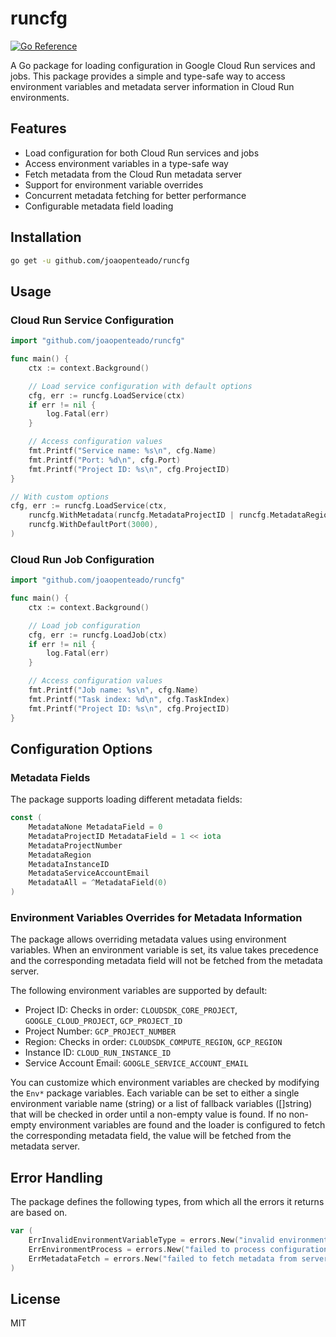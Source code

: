 # runcfg

[![Go Reference](https://pkg.go.dev/badge/github.com/joaopenteado/runcfg.svg)](https://pkg.go.dev/github.com/joaopenteado/runcfg)

A Go package for loading configuration in Google Cloud Run services and jobs.
This package provides a simple and type-safe way to access environment variables
and metadata server information in Cloud Run environments.

## Features

- Load configuration for both Cloud Run services and jobs
- Access environment variables in a type-safe way
- Fetch metadata from the Cloud Run metadata server
- Support for environment variable overrides
- Concurrent metadata fetching for better performance
- Configurable metadata field loading

## Installation

```bash
go get -u github.com/joaopenteado/runcfg
```

## Usage

### Cloud Run Service Configuration

```go
import "github.com/joaopenteado/runcfg"

func main() {
    ctx := context.Background()

    // Load service configuration with default options
    cfg, err := runcfg.LoadService(ctx)
    if err != nil {
        log.Fatal(err)
    }

    // Access configuration values
    fmt.Printf("Service name: %s\n", cfg.Name)
    fmt.Printf("Port: %d\n", cfg.Port)
    fmt.Printf("Project ID: %s\n", cfg.ProjectID)
}
```

```go
// With custom options
cfg, err := runcfg.LoadService(ctx,
    runcfg.WithMetadata(runcfg.MetadataProjectID | runcfg.MetadataRegion),
    runcfg.WithDefaultPort(3000),
)
```

### Cloud Run Job Configuration

```go
import "github.com/joaopenteado/runcfg"

func main() {
    ctx := context.Background()

    // Load job configuration
    cfg, err := runcfg.LoadJob(ctx)
    if err != nil {
        log.Fatal(err)
    }

    // Access configuration values
    fmt.Printf("Job name: %s\n", cfg.Name)
    fmt.Printf("Task index: %d\n", cfg.TaskIndex)
    fmt.Printf("Project ID: %s\n", cfg.ProjectID)
}
```

## Configuration Options

### Metadata Fields

The package supports loading different metadata fields:

```go
const (
    MetadataNone MetadataField = 0
    MetadataProjectID MetadataField = 1 << iota
    MetadataProjectNumber
    MetadataRegion
    MetadataInstanceID
    MetadataServiceAccountEmail
    MetadataAll = ^MetadataField(0)
)
```

### Environment Variables Overrides for Metadata Information

The package allows overriding metadata values using environment variables. When
an environment variable is set, its value takes precedence and the corresponding
metadata field will not be fetched from the metadata server.

The following environment variables are supported by default:

- Project ID: Checks in order: `CLOUDSDK_CORE_PROJECT`, `GOOGLE_CLOUD_PROJECT`, `GCP_PROJECT_ID`
- Project Number: `GCP_PROJECT_NUMBER`
- Region: Checks in order: `CLOUDSDK_COMPUTE_REGION`, `GCP_REGION`
- Instance ID: `CLOUD_RUN_INSTANCE_ID`
- Service Account Email: `GOOGLE_SERVICE_ACCOUNT_EMAIL`

You can customize which environment variables are checked by modifying the
`Env*` package variables. Each variable can be set to either a single
environment variable name (string) or a list of fallback variables ([]string)
that will be checked in order until a non-empty value is found. If no non-empty
environment variables are found and the loader is configured to fetch the
corresponding metadata field, the value will be fetched from the metadata
server.


## Error Handling

The package defines the following types, from which all the errors it returns
are based on.

```go
var (
    ErrInvalidEnvironmentVariableType = errors.New("invalid environment variable type")
    ErrEnvironmentProcess = errors.New("failed to process configuration from environment variables")
    ErrMetadataFetch = errors.New("failed to fetch metadata from server")
)
```

## License

MIT
